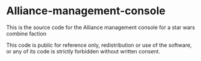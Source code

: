 # Alliance-management-console

This is the source code for the Alliance management console for a star wars combine faction

This code is public for reference only, redistribution or use of the software, or any of its code is strictly forbidden without written consent.
